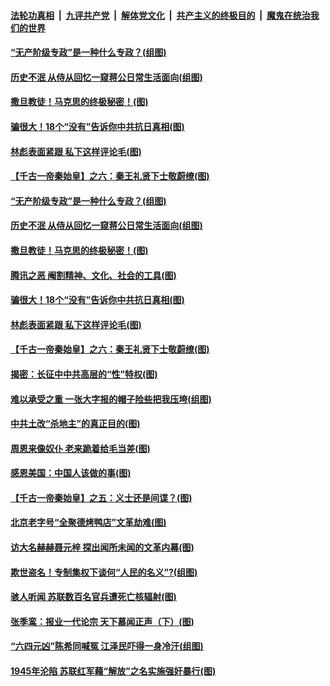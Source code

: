 ####  [法轮功真相](../../../../basic/blob/master/README.md?t=08221931) &nbsp;|&nbsp; [九评共产党](../../../../9ping.md/blob/master/README.md?t=08221931) &nbsp;|&nbsp; [解体党文化](../../../../jtdwh.md/blob/master/README.md?t=08221931)  &nbsp;|&nbsp; [共产主义的终极目的](../../../../gczydzjmd.md/blob/master/README.md?t=08221931) &nbsp;|&nbsp; [魔鬼在统治我们的世界](../../../../mgztzwmdsj.md/blob/master/README.md?t=08221931) 

#### [“无产阶级专政”是一种什么专政？(组图)](../pages/p6/943079.md?t=08221931) 

#### [历史不泯 从侍从回忆一窥蒋公日常生活面向(组图)](../pages/p6/942969.md?t=08221931) 

#### [撒旦教徒！马克思的终极秘密！(图)](../pages/p6/943579.md?t=08221931) 

#### [骗很大！18个“没有”告诉你中共抗日真相(图)](../pages/p6/942983.md?t=08221931) 

#### [林彪表面紧跟 私下这样评论毛(图)](../pages/p6/943082.md?t=08221931) 

#### [【千古一帝秦始皇】之六：秦王礼贤下士敬蔚缭(图)](../pages/p6/941420.md?t=08221931) 

#### [“无产阶级专政”是一种什么专政？(组图)](../pages/p6/943079.md?t=08221931) 

#### [历史不泯 从侍从回忆一窥蒋公日常生活面向(组图)](../pages/p6/942969.md?t=08221931) 

#### [撒旦教徒！马克思的终极秘密！(图)](../pages/p6/943579.md?t=08221931) 

#### [腾讯之恶 阉割精神、文化、社会的工具(图)](../pages/p6/943680.md?t=08221931) 

#### [骗很大！18个“没有”告诉你中共抗日真相(图)](../pages/p6/942983.md?t=08221931) 

#### [林彪表面紧跟 私下这样评论毛(图)](../pages/p6/943082.md?t=08221931) 

#### [【千古一帝秦始皇】之六：秦王礼贤下士敬蔚缭(图)](../pages/p6/941420.md?t=08221931) 

#### [揭密：长征中中共高层的“性”特权(图)](../pages/p6/942965.md?t=08221931) 

#### [难以承受之重 一张大字报的帽子险些把我压垮(组图)](../pages/p6/943565.md?t=08221931) 

#### [中共土改“杀地主”的真正目的(图)](../pages/p6/943394.md?t=08221931) 

#### [周恩来像奴仆 老来跪着给毛当差(图)](../pages/p6/943081.md?t=08221931) 

#### [感恩美国：中国人该做的事(图)](../pages/p6/943240.md?t=08221931) 

#### [【千古一帝秦始皇】之五：义士还是间谍？(图)](../pages/p6/941419.md?t=08221931) 

#### [北京老字号“全聚德烤鸭店”文革劫难(图)](../pages/p6/943075.md?t=08221931) 

#### [访大名赫赫聂元梓 探出闻所未闻的文革内幕(图)](../pages/p6/942916.md?t=08221931) 

#### [欺世盗名！专制集权下谈何“人民的名义”?(组图)](../pages/p6/942633.md?t=08221931) 

#### [骇人听闻 苏联数百名官兵遭死亡核辐射(图)](../pages/p6/942952.md?t=08221931) 

#### [张季鸾：报业一代论宗 天下慕闻正声（下）(图)](../pages/p6/939273.md?t=08221931) 

#### [“六四元凶”陈希同喊冤 江泽民吓得一身冷汗(组图)](../pages/p6/942976.md?t=08221931) 

#### [1945年沦陷 苏联红军藉“解放”之名实施强奸暴行(图)](../pages/p6/943122.md?t=08221931) 

